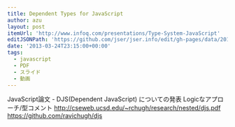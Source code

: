```yaml
---
title: Dependent Types for JavaScript
author: azu
layout: post
itemUrl: 'http://www.infoq.com/presentations/Type-System-JavaScript'
editJSONPath: 'https://github.com/jser/jser.info/edit/gh-pages/data/2013/03/index.json'
date: '2013-03-24T23:15:00+00:00'
tags:
  - javascript
  - PDF
  - スライド
  - 動画
---
```

JavaScript論文 - DJS(Dependent JavaScript) についての発表
Logicなアプローチ/型コメント
http://cseweb.ucsd.edu/~rchugh/research/nested/djs.pdf
https://github.com/ravichugh/djs
